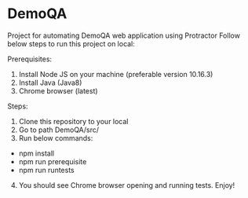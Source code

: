 # DemoQA
Project for automating DemoQA web application using Protractor
Follow below steps to run this project on local:

Prerequisites:
1. Install Node JS on your machine (preferable version 10.16.3)
2. Install Java (Java8)
3. Chrome browser (latest)

Steps:
1. Clone this repository to your local
2. Go to path DemoQA/src/
3. Run below commands:
  - npm install
  - npm run prerequisite
  - npm run runtests
4. You should see Chrome browser opening and running tests. Enjoy!
